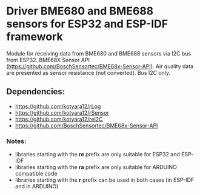 # Driver BME680 and BME688 sensors for ESP32 and ESP-IDF framework

Module for receiving data from BME680 and BME688 sensors via I2C bus from ESP32. 
BME68X Sensor API (https://github.com/BoschSensortec/BME68x-Sensor-API). 
Air quality data are presented as sensor resistance (not converted). 
Bus I2C only.

## Dependencies:
  - https://github.com/kotyara12/rLog
  - https://github.com/kotyara12/rSensor
  - https://github.com/kotyara12/reI2C
  - https://github.com/BoschSensortec/BME68x-Sensor-API

### Notes:
  - libraries starting with the <b>re</b> prefix are only suitable for ESP32 and ESP-IDF
  - libraries starting with the <b>ra</b> prefix are only suitable for ARDUINO compatible code
  - libraries starting with the <b>r</b> prefix can be used in both cases (in ESP-IDF and in ARDUINO)